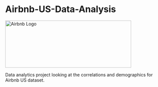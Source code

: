 # Airbnb-US-Data-Analysis
<img src="https://blog.logomyway.com/wp-content/uploads/2020/03/airbnb-logo.jpg" alt="Airbnb Logo" width="400" height="150">


Data analytics project looking at the correlations and demographics for Airbnb US dataset.
